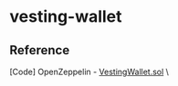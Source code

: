 # vesting-wallet

## Reference

[Code] OpenZeppelin - [VestingWallet.sol](https://github.com/OpenZeppelin/openzeppelin-contracts/blob/master/contracts/finance/VestingWallet.sol) \
